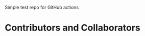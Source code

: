 Simple test repo for GitHub actions

# Contributors and Collaborators

<!-- readme: collaborators,contributors,sponsors,bots -start -->
<!-- readme: collaborators,contributors,sponsors,bots -end -->
